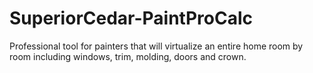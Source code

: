 # SuperiorCedar-PaintProCalc
Professional tool for painters that will virtualize an entire home room by room including windows, trim, molding, doors and crown.
